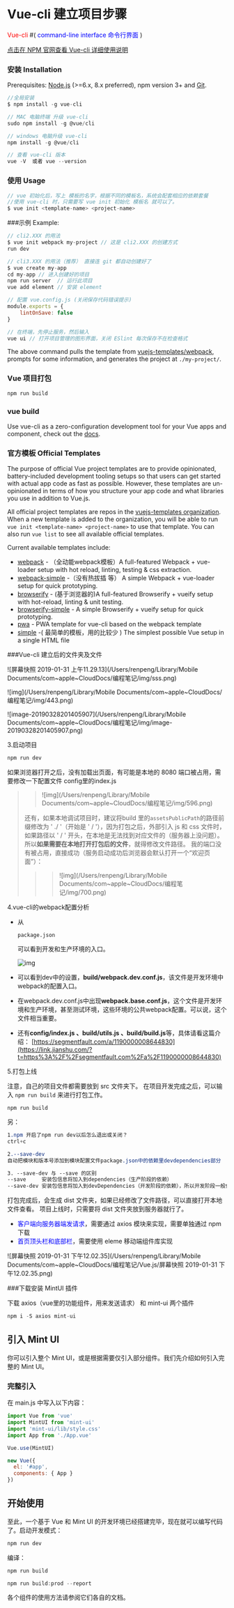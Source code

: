 
# Vue-cli 建立项目步骤

<font color='red'>Vue-cli</font>  #(<font color="blue"> command-line interface 命令行界面 </font>)

[点击在 NPM 官网查看 Vue-cli 详细使用说明](https://www.npmjs.com/package/vue-cli)

### 安装 Installation

Prerequisites: [Node.js](https://nodejs.org/en/) (>=6.x, 8.x preferred), npm version 3+ and [Git](https://git-scm.com/).

```js
//全局安装
$ npm install -g vue-cli

// MAC 电脑终端 升级 vue-cli
sudo npm install -g @vue/cli  

// windows 电脑升级 vue-cli
npm install -g @vue/cli

// 查看 vue-cli 版本
vue -V  或者 vue --version
```

### 使用 Usage

```js
// vue 初始化后，写上 模板的名字，根据不同的模板名，系统会配套相应的依赖套餐
//使用 vue-cli 时，只需要写 vue init 初始化 模板名 就可以了。 
$ vue init <template-name> <project-name>
```

###示例 Example:

```js
// cli2.XXX 的用法
$ vue init webpack my-project // 这是 cli2.XXX 的创建方式
run dev

// cli3.XXX 的用法（推荐） 直接连 git 都自动创建好了
$ vue create my-app
cd my-app // 进入创建好的项目
npm run server  // 运行此项目
vue add element // 安装 element

// 配置 vue.config.js (关闭保存代码错误提示)
module.exports = {
	lintOnSave: false
}

// 在终端，先停止服务，然后输入
vue ui // 打开项目管理的图形界面，关闭 ESlint 每次保存不在检查格式
```

The above command pulls the template from [vuejs-templates/webpack](https://github.com/vuejs-templates/webpack), prompts for some information, and generates the project at `./my-project/`.



### Vue 项目打包

```js
npm run build
```



### vue build

Use vue-cli as a zero-configuration development tool for your Vue apps and component, check out the [docs](https://github.com/vuejs/vue-cli/blob/HEAD/docs/build.md).

### 官方模板 Official Templates

The purpose of official Vue project templates are to provide opinionated, battery-included development tooling setups so that users can get started with actual app code as fast as possible. However, these templates are un-opinionated in terms of how you structure your app code and what libraries you use in addition to Vue.js.

All official project templates are repos in the [vuejs-templates organization](https://github.com/vuejs-templates). When a new template is added to the organization, you will be able to run `vue init <template-name> <project-name>` to use that template. You can also run `vue list` to see all available official templates.

Current available templates include:

- [webpack](https://github.com/vuejs-templates/webpack) - （全动能webpack模板）A full-featured Webpack + vue-loader setup with hot reload, linting, testing & css extraction.
- [webpack-simple](https://github.com/vuejs-templates/webpack-simple) -（没有热拔插 等） A simple Webpack + vue-loader setup for quick prototyping.
- [browserify](https://github.com/vuejs-templates/browserify) - (基于浏览器的)A full-featured Browserify + vueify setup with hot-reload, linting & unit testing.
- [browserify-simple](https://github.com/vuejs-templates/browserify-simple) - A simple Browserify + vueify setup for quick prototyping.
- [pwa](https://github.com/vuejs-templates/pwa) - PWA template for vue-cli based on the webpack template
- [simple](https://github.com/vuejs-templates/simple) -( 最简单的模板，用的比较少 ) The simplest possible Vue setup in a single HTML file



###Vue-cli 建立后的文件夹及文件

![屏幕快照 2019-01-31 上午11.29.13](/Users/renpeng/Library/Mobile Documents/com~apple~CloudDocs/编程笔记/img/sss.png)

![img](/Users/renpeng/Library/Mobile Documents/com~apple~CloudDocs/编程笔记/img/443.png)



![image-20190328201405907](/Users/renpeng/Library/Mobile Documents/com~apple~CloudDocs/编程笔记/img/image-20190328201405907.png)





3.启动项目

```js
npm run dev
```

如果浏览器打开之后，没有加载出页面，有可能是本地的 8080 端口被占用，需要修改一下配置文件 config里的index.js

> > ![img](/Users/renpeng/Library/Mobile Documents/com~apple~CloudDocs/编程笔记/img/596.png)
>
> 还有，如果本地调试项目时，建议将build 里的`assetsPublicPath`的路径前缀修改为 ' ./ '（开始是 ' / '），因为打包之后，外部引入 js 和 css 文件时，如果路径以 ' / ' 开头，在本地是无法找到对应文件的（服务器上没问题）。所以**如果需要在本地打开打包后的文件**，就得修改文件路径。
> 我的端口没有被占用，直接成功（服务启动成功后浏览器会默认打开一个“欢迎页面”）：
>
> > > ![img](/Users/renpeng/Library/Mobile Documents/com~apple~CloudDocs/编程笔记/img/700.png)



4.vue-cli的webpack配置分析

- 从

  ```
  package.json
  ```

  可以看到开发和生产环境的入口。

  ![img](https://upload-images.jianshu.io/upload_images/10868449-255932a94e033291.png?imageMogr2/auto-orient/strip%7CimageView2/2/w/700)

- 可以看到dev中的设置，**build/webpack.dev.conf.js**，该文件是开发环境中webpack的配置入口。

- 在webpack.dev.conf.js中出现**webpack.base.conf.js**，这个文件是开发环境和生产环境，甚至测试环境，这些环境的公共webpack配置。可以说，这个文件相当重要。

- 还有**config/index.js 、build/utils.js 、build/build.js**等，具体请看这篇介绍：
  [https://segmentfault.com/a/1190000008644830](https://link.jianshu.com/?t=https%3A%2F%2Fsegmentfault.com%2Fa%2F1190000008644830)

5.打包上线

注意，自己的项目文件都需要放到 src 文件夹下。
在项目开发完成之后，可以输入 `npm run build` 来进行打包工作。

```
npm run build
```

另：

```css
1.npm 开启了npm run dev以后怎么退出或关闭？
ctrl+c

2.--save-dev
自动把模块和版本号添加到模块配置文件package.json中的依赖里devdependencies部分

3. --save-dev 与 --save 的区别
--save     安装包信息将加入到dependencies（生产阶段的依赖）
--save-dev 安装包信息将加入到devDependencies（开发阶段的依赖），所以开发阶段一般使用它
```

打包完成后，会生成 dist 文件夹，如果已经修改了文件路径，可以直接打开本地文件查看。
项目上线时，只需要将 dist 文件夹放到服务器就行了。

* <font color="blue">客户端向服务器端发请求</font>，需要通过 axios 模块来实现，需要单独通过 npm 下载
* <font color="blue">首页顶头栏和底部栏</font>，需要使用 eleme 移动端组件库实现



![屏幕快照 2019-01-31 下午12.02.35](/Users/renpeng/Library/Mobile Documents/com~apple~CloudDocs/编程笔记/Vue.js/屏幕快照 2019-01-31 下午12.02.35.png)



###下载安装 MintUI 插件

下载 axios（vue里的功能组件，用来发送请求）  和  mint-ui 两个插件

```js
npm i -S axios mint-ui
```

## 引入 Mint UI

你可以引入整个 Mint UI，或是根据需要仅引入部分组件。我们先介绍如何引入完整的 Mint UI。

### 完整引入

在 main.js 中写入以下内容：

```javascript
import Vue from 'vue'
import MintUI from 'mint-ui'
import 'mint-ui/lib/style.css'
import App from './App.vue'

Vue.use(MintUI)

new Vue({
  el: '#app',
  components: { App }
})
```

## 开始使用

至此，一个基于 Vue 和 Mint UI 的开发环境已经搭建完毕，现在就可以编写代码了。启动开发模式：

```bash
npm run dev
```

编译：

```bash
npm run build
```

```js
npm run build:prod --report
```



各个组件的使用方法请参阅它们各自的文档。